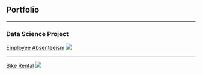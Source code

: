 ## Portfolio

---

### Data Science Project

[Employee Absenteeism](/sample_page)
<img src="images/dummy_thumbnail.jpg?raw=true"/>

---
[Bike Rental](/pdf/sample_presentation.pdf)
<img src="images/dummy_thumbnail.jpg?raw=true"/>


